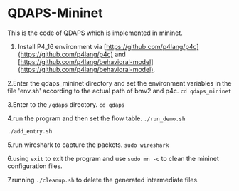 # QDAPS-Mininet
This is the code of QDAPS which is implemented in mininet.

1. Install P4_16 environment via [https://github.com/p4lang/p4c](https://github.com/p4lang/p4c) and [https://github.com/p4lang/behavioral-model](https://github.com/p4lang/behavioral-model).

2.Enter the qdaps_mininet directory and set the environment variables in the file 'env.sh' according to the actual path of bmv2 and p4c.
`cd qdaps_mininet`

3.Enter to the  `/qdaps` directory. 
`cd qdaps`

4.run the program and then set the flow table. 
`./run_demo.sh`

`./add_entry.sh`

5.run wireshark to capture the packets.
 `sudo wireshark`

6.using `exit` to exit the program and use `sudo mn -c` to clean the mininet configuration files.

7.running `./cleanup.sh` to delete the generated intermediate files.
